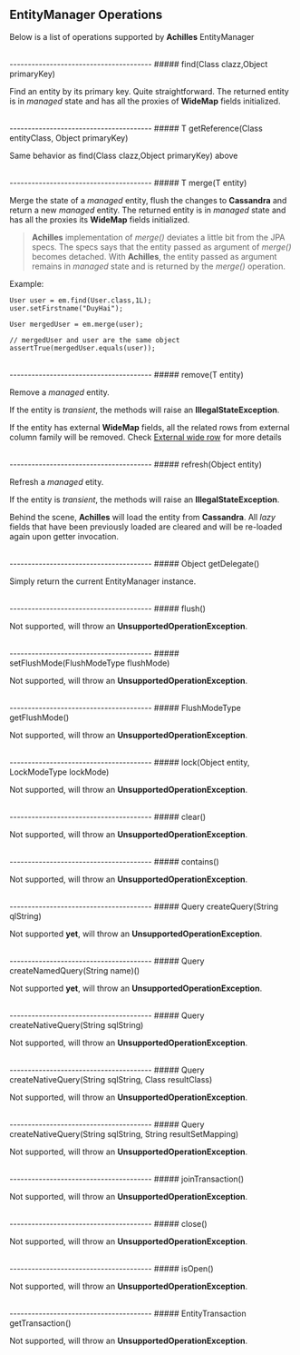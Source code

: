 ## EntityManager Operations

 Below is a list of operations supported by **Achilles** EntityManager

<br/>
---------------------------------------  
##### find(Class<T> clazz,Object primaryKey)

 Find an entity by its primary key. Quite straightforward. The returned entity is in *managed* state and has all the proxies 
 of **WideMap** fields initialized.

 <br/>
---------------------------------------  
##### T getReference(Class<T> entityClass, Object primaryKey) 

 Same behavior as find(Class<T> clazz,Object primaryKey) above

<br/> 
---------------------------------------  
##### T merge(T entity)

 Merge the state of a *managed* entity, flush the changes to **Cassandra** and return a new *managed* entity. The 
 returned entity is in *managed* state and has all the proxies its **WideMap** fields initialized.
 
> **Achilles** implementation of *merge()* deviates a little bit from the JPA specs. The specs says that the entity 
> passed as argument of *merge()* becomes detached. With **Achilles**, the entity passed as argument remains in
> *managed* state and is returned by the *merge()* operation.
 
 Example:
 
	User user = em.find(User.class,1L);
	user.setFirstname("DuyHai");

	User mergedUser = em.merge(user);

	// mergedUser and user are the same object
	assertTrue(mergedUser.equals(user));

<br/>	
---------------------------------------  
##### remove(T entity)

 Remove a *managed* entity. 

 If the entity is *transient*, the methods will raise an **IllegalStateException**.

 If the entity has external **WideMap** fields, all the related rows from external column family will be removed.
 Check [External wide row][externalWideRow] for more details

<br/> 
---------------------------------------  
##### refresh(Object entity)  
 
 Refresh a *managed* etity. 
 
 If the entity is *transient*, the methods will raise an **IllegalStateException**.
 
 Behind the scene, **Achilles** will load the entity from **Cassandra**. All *lazy* fields that have been previously loaded
 are cleared and will be re-loaded again upon getter invocation.

<br/> 
---------------------------------------  
##### Object getDelegate()

 Simply return the current EntityManager instance.

<br/> 
---------------------------------------  
##### flush() 

 Not supported, will throw an **UnsupportedOperationException**.
	 
<br/>
---------------------------------------  
##### setFlushMode(FlushModeType flushMode) 

 Not supported, will throw an **UnsupportedOperationException**.

<br/>
---------------------------------------  
##### FlushModeType getFlushMode() 

 Not supported, will throw an **UnsupportedOperationException**.

<br/>
---------------------------------------  
##### lock(Object entity, LockModeType lockMode) 

 Not supported, will throw an **UnsupportedOperationException**.

<br/>
---------------------------------------  
##### clear() 

 Not supported, will throw an **UnsupportedOperationException**.

<br/>
---------------------------------------  
##### contains() 

 Not supported, will throw an **UnsupportedOperationException**. 

<br/>
---------------------------------------  
##### Query createQuery(String qlString)

 Not supported **yet**, will throw an **UnsupportedOperationException**. 

<br/> 
---------------------------------------  
##### Query createNamedQuery(String name)() 

 Not supported **yet**, will throw an **UnsupportedOperationException**. 

<br/> 
---------------------------------------  
##### Query createNativeQuery(String sqlString) 

 Not supported, will throw an **UnsupportedOperationException**. 

<br/> 
---------------------------------------  
##### Query createNativeQuery(String sqlString, Class resultClass) 

 Not supported, will throw an **UnsupportedOperationException**.  

<br/> 
---------------------------------------  
##### Query createNativeQuery(String sqlString, String resultSetMapping) 

 Not supported, will throw an **UnsupportedOperationException**.  

<br/> 
---------------------------------------  
##### joinTransaction()

 Not supported, will throw an **UnsupportedOperationException**.  

<br/> 
---------------------------------------  
##### close()

 Not supported, will throw an **UnsupportedOperationException**.   

<br/> 
---------------------------------------  
##### isOpen()

 Not supported, will throw an **UnsupportedOperationException**.    

<br/> 
---------------------------------------  
##### EntityTransaction getTransaction()

 Not supported, will throw an **UnsupportedOperationException**.
 

[annotations]: doanduyhai/achilles/tree/master/documentation/annotations.markdown
[emOperations]: /doanduyhai/achilles/tree/master/documentation/emOperations.markdown
[collectionsAndMaps]: /doanduyhai/achilles/tree/master/documentation/collectionsAndMaps.markdown
[dirtyCheck]: /doanduyhai/achilles/tree/master/documentation/dirtyCheck.markdown
[simpleWideRow]: /doanduyhai/achilles/tree/master/documentation/simpleWideRow.markdown
[internalWideRow]: /doanduyhai/achilles/tree/master/documentation/internalWideRow.markdown
[externalWideRow]: /doanduyhai/achilles/tree/master/documentation/externalWideRow.markdown
[multiComponentKey]: /doanduyhai/achilles/tree/master/documentation/multiComponentKey.markdown
[joinColumns]: /doanduyhai/achilles/tree/master/documentation/joinColumns.markdown